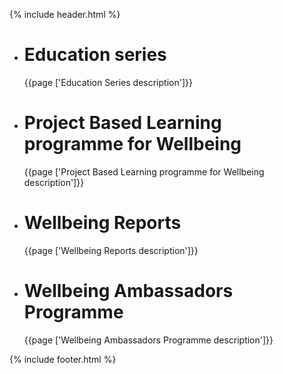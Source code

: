 {% include header.html %}
<div class="som-carousel services">
  <ul>
      <li>
        <h1>Education series</h1>
        <p class="courier">{{page ['Education Series description']}}</p>
      </li>
      <li>
        <h1>Project Based Learning programme for Wellbeing</h1>
        <p class="courier">{{page ['Project Based Learning programme for Wellbeing description']}}</p>
      </li>
      <li>
        <h1>Wellbeing Reports</h1>
        <p class="courier">{{page ['Wellbeing Reports description']}}</p>
      </li>
      <li>
        <h1>Wellbeing Ambassadors Programme</h1>
        <p class="courier">{{page ['Wellbeing Ambassadors Programme description']}}</p>
      </li>
  </ul>
</div>
{% include footer.html %}
